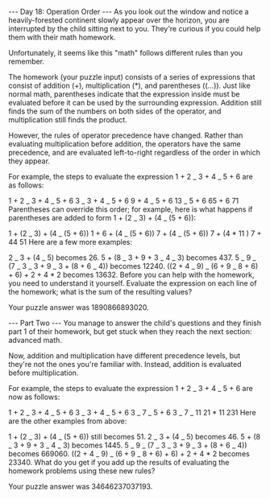 --- Day 18: Operation Order ---
As you look out the window and notice a heavily-forested continent slowly appear over the horizon, you are interrupted by the child sitting next to you. They're curious if you could help them with their math homework.

Unfortunately, it seems like this "math" follows different rules than you remember.

The homework (your puzzle input) consists of a series of expressions that consist of addition (+), multiplication (\*), and parentheses ((...)). Just like normal math, parentheses indicate that the expression inside must be evaluated before it can be used by the surrounding expression. Addition still finds the sum of the numbers on both sides of the operator, and multiplication still finds the product.

However, the rules of operator precedence have changed. Rather than evaluating multiplication before addition, the operators have the same precedence, and are evaluated left-to-right regardless of the order in which they appear.

For example, the steps to evaluate the expression 1 + 2 _ 3 + 4 _ 5 + 6 are as follows:

1 + 2 _ 3 + 4 _ 5 + 6
3 _ 3 + 4 _ 5 + 6
9 + 4 _ 5 + 6
13 _ 5 + 6
65 + 6
71
Parentheses can override this order; for example, here is what happens if parentheses are added to form 1 + (2 _ 3) + (4 _ (5 + 6)):

1 + (2 _ 3) + (4 _ (5 + 6))
1 + 6 + (4 _ (5 + 6))
7 + (4 _ (5 + 6))
7 + (4 \* 11 )
7 + 44
51
Here are a few more examples:

2 _ 3 + (4 _ 5) becomes 26.
5 + (8 _ 3 + 9 + 3 _ 4 _ 3) becomes 437.
5 _ 9 _ (7 _ 3 _ 3 + 9 _ 3 + (8 + 6 _ 4)) becomes 12240.
((2 + 4 _ 9) _ (6 + 9 _ 8 + 6) + 6) + 2 + 4 \* 2 becomes 13632.
Before you can help with the homework, you need to understand it yourself. Evaluate the expression on each line of the homework; what is the sum of the resulting values?

Your puzzle answer was 1890866893020.

--- Part Two ---
You manage to answer the child's questions and they finish part 1 of their homework, but get stuck when they reach the next section: advanced math.

Now, addition and multiplication have different precedence levels, but they're not the ones you're familiar with. Instead, addition is evaluated before multiplication.

For example, the steps to evaluate the expression 1 + 2 _ 3 + 4 _ 5 + 6 are now as follows:

1 + 2 _ 3 + 4 _ 5 + 6
3 _ 3 + 4 _ 5 + 6
3 _ 7 _ 5 + 6
3 _ 7 _ 11
21 \* 11
231
Here are the other examples from above:

1 + (2 _ 3) + (4 _ (5 + 6)) still becomes 51.
2 _ 3 + (4 _ 5) becomes 46.
5 + (8 _ 3 + 9 + 3 _ 4 _ 3) becomes 1445.
5 _ 9 _ (7 _ 3 _ 3 + 9 _ 3 + (8 + 6 _ 4)) becomes 669060.
((2 + 4 _ 9) _ (6 + 9 _ 8 + 6) + 6) + 2 + 4 \* 2 becomes 23340.
What do you get if you add up the results of evaluating the homework problems using these new rules?

Your puzzle answer was 34646237037193.
